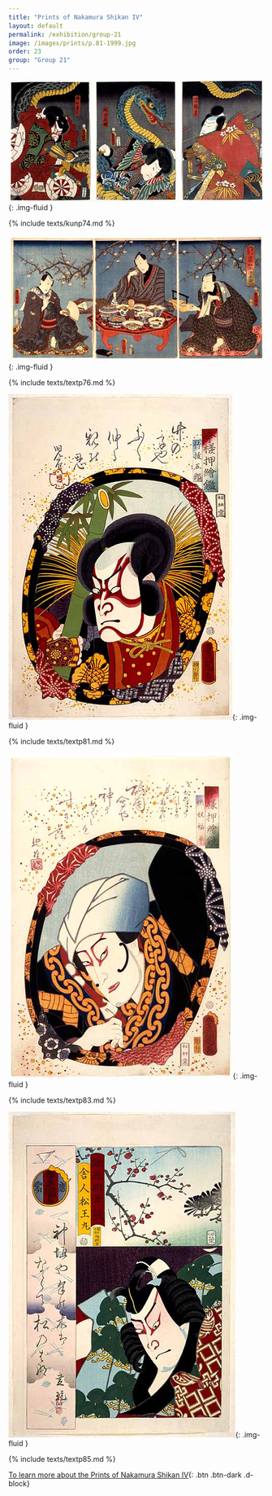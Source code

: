 ```yaml
---
title: "Prints of Nakamura Shikan IV"
layout: default
permalink: /exhibition/group-21
image: /images/prints/p.81-1999.jpg
order: 23
group: "Group 21"
---
```


![Kunisada Image](/images/prints/p.74-1999.jpg){: .img-fluid }

{% include texts/kunp74.md %}

![Kunisada Image](/images/prints/p.76-1999.jpg){: .img-fluid }

{% include texts/textp76.md %}

![Kunisada Image](/images/prints/p.81-1999.jpg){: .img-fluid }

{% include texts/textp81.md %}

![Kunisada Image](/images/prints/p.83-1999.jpg){: .img-fluid }

{% include texts/textp83.md %}

![Kunisada Image](/images/prints/p.85-1999.jpg){: .img-fluid }

{% include texts/textp85.md %}

[To learn more about the Prints of Nakamura Shikan IV](/context/textT){: .btn .btn-dark .d-block}
